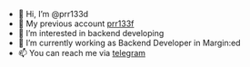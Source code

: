 - 👋 Hi, I’m @prr133d
- 📖 My previous account [prr133f](https://github.com/prr133f)
- 👀 I’m interested in backend developing
- 🌱 I’m currently working as Backend Developer in Margin:ed
- 📫 You can reach me via [telegram](https://t.me/prr133f)

